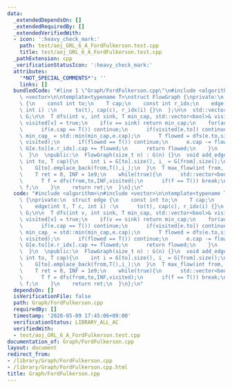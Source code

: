 ```yaml
---
data:
  _extendedDependsOn: []
  _extendedRequiredBy: []
  _extendedVerifiedWith:
  - icon: ':heavy_check_mark:'
    path: test/aoj_GRL_6_A_FordFulkerson.test.cpp
    title: test/aoj_GRL_6_A_FordFulkerson.test.cpp
  _pathExtension: cpp
  _verificationStatusIcon: ':heavy_check_mark:'
  attributes:
    '*NOT_SPECIAL_COMMENTS*': ''
    links: []
  bundledCode: "#line 1 \"Graph/FordFulkerson.cpp\"\n#include <algorithm>\n#include\
    \ <vector>\n\ntemplate<typename T>\nstruct FlowGraph {\nprivate:\n  struct edge\
    \ {\n    const int to;\n    T cap;\n    const int r_idx;\n    edge(int t, T c,\
    \ int i) :\n      to(t), cap(c), r_idx(i) {}\n  };\n\n  std::vector<std::vector<edge>>\
    \ G;\n\n  T dfs(int v, int sink, T min_cap, std::vector<bool>& visited){\n   \
    \ visited[v] = true;\n    if(v == sink) return min_cap;\n    for(auto& e : G[v]){\n\
    \      if(e.cap == T()) continue;\n      if(visited[e.to]) continue;\n      T\
    \ min_cap_ = std::min(min_cap,e.cap);\n      T flowed = dfs(e.to,sink,min_cap_,\
    \ visited);\n      if(flowed == T()) continue;\n      e.cap -= flowed;\n     \
    \ G[e.to][e.r_idx].cap += flowed;\n      return flowed;\n    }\n    return T();\n\
    \  }\n  \npublic:\n  FlowGraph(size_t n) : G(n) {}\n  void add_edge(int from,\
    \ int to, T cap){\n    int i = G[to].size(), i_ = G[from].size();\n    G[from].emplace_back(to,cap,i);\n\
    \    G[to].emplace_back(from,T(),i_);\n  }\n  T max_flow(int from, int to){\n\
    \    T ret = 0, INF = 1e9;\n    while(true){\n      std::vector<bool> visited(G.size());\n\
    \      T f = dfs(from,to,INF,visited);\n      if(f == T()) break;\n      ret +=\
    \ f;\n    }\n    return ret;\n  }\n};\n"
  code: "#include <algorithm>\n#include <vector>\n\ntemplate<typename T>\nstruct FlowGraph\
    \ {\nprivate:\n  struct edge {\n    const int to;\n    T cap;\n    const int r_idx;\n\
    \    edge(int t, T c, int i) :\n      to(t), cap(c), r_idx(i) {}\n  };\n\n  std::vector<std::vector<edge>>\
    \ G;\n\n  T dfs(int v, int sink, T min_cap, std::vector<bool>& visited){\n   \
    \ visited[v] = true;\n    if(v == sink) return min_cap;\n    for(auto& e : G[v]){\n\
    \      if(e.cap == T()) continue;\n      if(visited[e.to]) continue;\n      T\
    \ min_cap_ = std::min(min_cap,e.cap);\n      T flowed = dfs(e.to,sink,min_cap_,\
    \ visited);\n      if(flowed == T()) continue;\n      e.cap -= flowed;\n     \
    \ G[e.to][e.r_idx].cap += flowed;\n      return flowed;\n    }\n    return T();\n\
    \  }\n  \npublic:\n  FlowGraph(size_t n) : G(n) {}\n  void add_edge(int from,\
    \ int to, T cap){\n    int i = G[to].size(), i_ = G[from].size();\n    G[from].emplace_back(to,cap,i);\n\
    \    G[to].emplace_back(from,T(),i_);\n  }\n  T max_flow(int from, int to){\n\
    \    T ret = 0, INF = 1e9;\n    while(true){\n      std::vector<bool> visited(G.size());\n\
    \      T f = dfs(from,to,INF,visited);\n      if(f == T()) break;\n      ret +=\
    \ f;\n    }\n    return ret;\n  }\n};\n"
  dependsOn: []
  isVerificationFile: false
  path: Graph/FordFulkerson.cpp
  requiredBy: []
  timestamp: '2020-05-09 17:45:06+09:00'
  verificationStatus: LIBRARY_ALL_AC
  verifiedWith:
  - test/aoj_GRL_6_A_FordFulkerson.test.cpp
documentation_of: Graph/FordFulkerson.cpp
layout: document
redirect_from:
- /library/Graph/FordFulkerson.cpp
- /library/Graph/FordFulkerson.cpp.html
title: Graph/FordFulkerson.cpp
---
```

